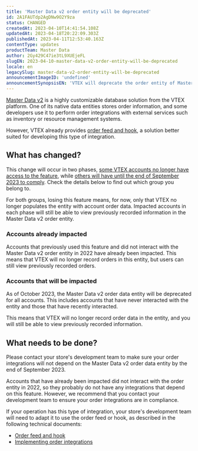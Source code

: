 ```yaml
---
title: 'Master Data v2 order entity will be deprecated'
id: 2A1FAUTdp2AgDNw9O2Y9za
status: CHANGED
createdAt: 2023-04-10T14:41:54.108Z
updatedAt: 2023-04-18T20:22:09.303Z
publishedAt: 2023-04-11T12:53:40.163Z
contentType: updates
productTeam: Master Data
author: 2Gy429C47ie3tL9XUEjeFL
slugEN: 2023-04-10-master-data-v2-order-entity-will-be-deprecated
locale: en
legacySlug: master-data-v2-order-entity-will-be-deprecated
announcementImageID: 'undefined'
announcementSynopsisEN: 'VTEX will deprecate the order entity of Master Data v2 in October 2023. Learn how to adapt your store integrations.'
---
```


[Master Data v2](https://help.vtex.com/en/tutorial/master-data--4otjBnR27u4WUIciQsmkAw) is a highly customizable database solution from the VTEX platform. One of its native data entities stores order information, and some developers use it to perform order integrations with external services such as inventory or resource management systems.

However, VTEX already provides [order feed and hook](https://developers.vtex.com/vtex-rest-api/docs/orders-feed), a solution better suited for developing this type of integration.

## What has changed?

This change will occur in two phases, [some VTEX accounts no longer have access to the feature](#accounts-already-impacted), while [others will have until the end of September 2023 to comply](#accounts-that-will-be-impacted). Check the details below to find out which group you belong to.

For both groups, losing this feature means, for now, only that VTEX no longer populates the entity with account order data. Impacted accounts in each phase will still be able to view previously recorded information in the Master Data v2 order entity.

### Accounts already impacted

Accounts that previously used this feature and did not interact with the Master Data v2 order entity in 2022 have already been impacted. This means that VTEX will no longer record orders in this entity, but users can still view previously recorded orders.

### Accounts that will be impacted

As of October 2023, the Master Data v2 order data entity will be deprecated for all accounts. This includes accounts that have never interacted with the entity and those that have recently interacted.

This means that VTEX will no longer record order data in the entity, and you will still be able to view previously recorded information.

## What needs to be done?

Please contact your store's development team to make sure your order integrations will not depend on the Master Data v2 order data entity by the end of September 2023.

Accounts that have already been impacted did not interact with the order entity in 2022, so they probably do not have any integrations that depend on this feature. However, we recommend that you contact your development team to ensure your order integrations are in compliance.

If your operation has this type of integration, your store's development team will need to adapt it to use the order feed or hook, as described in the following technical documents:
- [Order feed and hook](https://developers.vtex.com/vtex-rest-api/docs/orders-feed)
- [Implementing order integrations](https://developers.vtex.com/vtex-rest-api/docs/erp-integration-set-up-order-integration)

